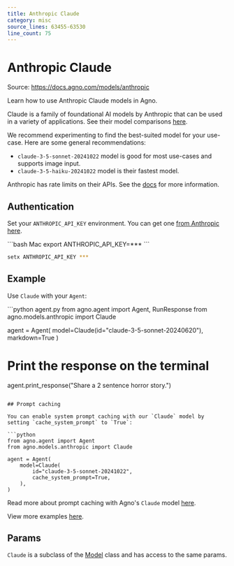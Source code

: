 ```yaml
---
title: Anthropic Claude
category: misc
source_lines: 63455-63530
line_count: 75
---
```


# Anthropic Claude
Source: https://docs.agno.com/models/anthropic

Learn how to use Anthropic Claude models in Agno.

Claude is a family of foundational AI models by Anthropic that can be used in a variety of applications.
See their model comparisons [here](https://docs.anthropic.com/en/docs/about-claude/models#model-comparison-table).

We recommend experimenting to find the best-suited model for your use-case. Here are some general recommendations:

* `claude-3-5-sonnet-20241022` model is good for most use-cases and supports image input.
* `claude-3-5-haiku-20241022` model is their fastest model.

Anthropic has rate limits on their APIs. See the [docs](https://docs.anthropic.com/en/api/rate-limits#response-headers) for more information.

## Authentication

Set your `ANTHROPIC_API_KEY` environment. You can get one [from Anthropic here](https://console.anthropic.com/settings/keys).

<CodeGroup>
  ```bash Mac
  export ANTHROPIC_API_KEY=***
  ```

  ```bash Windows
  setx ANTHROPIC_API_KEY ***
  ```
</CodeGroup>

## Example

Use `Claude` with your `Agent`:

<CodeGroup>
  ```python agent.py
  from agno.agent import Agent, RunResponse
  from agno.models.anthropic import Claude

  agent = Agent(
      model=Claude(id="claude-3-5-sonnet-20240620"),
      markdown=True
  )

  # Print the response on the terminal
  agent.print_response("Share a 2 sentence horror story.")
  ```

  ## Prompt caching

  You can enable system prompt caching with our `Claude` model by setting `cache_system_prompt` to `True`:

  ```python
  from agno.agent import Agent
  from agno.models.anthropic import Claude

  agent = Agent(
      model=Claude(
          id="claude-3-5-sonnet-20241022",
          cache_system_prompt=True,
      ),
  )
  ```

  Read more about prompt caching with Agno's `Claude` model [here](https://docs.agno.com/examples/models/anthropic/prompt_caching).
</CodeGroup>

<Note> View more examples [here](../examples/models/anthropic). </Note>

## Params

<Snippet file="model-claude-params.mdx" />

`Claude` is a subclass of the [Model](/reference/models/model) class and has access to the same params.


